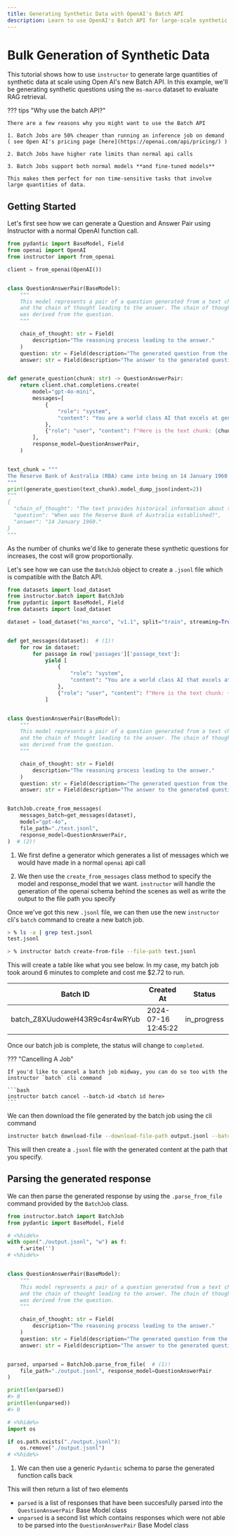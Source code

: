 ```yaml
---
title: Generating Synthetic Data with OpenAI's Batch API
description: Learn to use OpenAI's Batch API for large-scale synthetic data generation, focusing on question-answer pairs from the ms-marco dataset.
---
```


# Bulk Generation of Synthetic Data

This tutorial shows how to use `instructor` to generate large quantities of synthetic data at scale using Open AI's new Batch API. In this example, we'll be generating synthetic questions using the `ms-marco` dataset to evaluate RAG retrieval.

??? tips "Why use the batch API?"

    There are a few reasons why you might want to use the Batch API

    1. Batch Jobs are 50% cheaper than running an inference job on demand ( see Open AI's pricing page [here](https://openai.com/api/pricing/) )

    2. Batch Jobs have higher rate limits than normal api calls

    3. Batch Jobs support both normal models **and fine-tuned models**

    This makes them perfect for non time-sensitive tasks that involve large quantities of data.

## Getting Started

Let's first see how we can generate a Question and Answer Pair using Instructor with a normal OpenAI function call.

```python
from pydantic import BaseModel, Field
from openai import OpenAI
from instructor import from_openai

client = from_openai(OpenAI())


class QuestionAnswerPair(BaseModel):
    """
    This model represents a pair of a question generated from a text chunk, its corresponding answer,
    and the chain of thought leading to the answer. The chain of thought provides insight into how the answer
    was derived from the question.
    """

    chain_of_thought: str = Field(
        description="The reasoning process leading to the answer."
    )
    question: str = Field(description="The generated question from the text chunk.")
    answer: str = Field(description="The answer to the generated question.")


def generate_question(chunk: str) -> QuestionAnswerPair:
    return client.chat.completions.create(
        model="gpt-4o-mini",
        messages=[
            {
                "role": "system",
                "content": "You are a world class AI that excels at generating hypothethical search queries. You're about to be given a text snippet and asked to generate a search query which is specific to the specific text chunk that you'll be given. Make sure to use information from the text chunk.",
            },
            {"role": "user", "content": f"Here is the text chunk: {chunk}"},
        ],
        response_model=QuestionAnswerPair,
    )


text_chunk = """
The Reserve Bank of Australia (RBA) came into being on 14 January 1960 as Australia 's central bank and banknote issuing authority, when the Reserve Bank Act 1959 removed the central banking functions from the Commonwealth Bank. The assets of the bank include the gold and foreign exchange reserves of Australia, which is estimated to have a net worth of A$101 billion. Nearly 94% of the RBA's employees work at its headquarters in Sydney, New South Wales and at the Business Resumption Site.
"""
print(generate_question(text_chunk).model_dump_json(indent=2))
"""
{
  "chain_of_thought": "The text provides historical information about the Reserve Bank of Australia, including its establishment date and the key functions it took over from the Commonwealth Bank. It also details its assets and employee distribution. A question that captures this information was formulated.",
  "question": "When was the Reserve Bank of Australia established?",
  "answer": "14 January 1960."
}
"""
```

As the number of chunks we'd like to generate these synthetic questions for increases, the cost will grow proportionally.

Let's see how we can use the `BatchJob` object to create a `.jsonl` file which is compatible with the Batch API.

```python hl_lines="9-18 35-40"
from datasets import load_dataset
from instructor.batch import BatchJob
from pydantic import BaseModel, Field
from datasets import load_dataset

dataset = load_dataset("ms_marco", "v1.1", split="train", streaming=True).take(200)


def get_messages(dataset):  # (1)!
    for row in dataset:
        for passage in row['passages']['passage_text']:
            yield [
                {
                    "role": "system",
                    "content": "You are a world class AI that excels at generating hypothethical search queries. You're about to be given a text snippet and asked to generate a search query which is specific to the specific text chunk that you'll be given. Make sure to use information from the text chunk.",
                },
                {"role": "user", "content": f"Here is the text chunk: {passage}"},
            ]


class QuestionAnswerPair(BaseModel):
    """
    This model represents a pair of a question generated from a text chunk, its corresponding answer,
    and the chain of thought leading to the answer. The chain of thought provides insight into how the answer
    was derived from the question.
    """

    chain_of_thought: str = Field(
        description="The reasoning process leading to the answer."
    )
    question: str = Field(description="The generated question from the text chunk.")
    answer: str = Field(description="The answer to the generated question.")


BatchJob.create_from_messages(
    messages_batch=get_messages(dataset),
    model="gpt-4o",
    file_path="./test.jsonl",
    response_model=QuestionAnswerPair,
)  # (2)!
```

1.  We first define a generator which generates a list of messages which we would have made in a normal `openai` api call

2.  We then use the `create_from_messages` class method to specify the model and response_model that we want. `instructor` will handle the generation of the openai schema behind the scenes as well as write the output to the file path you specify

Once we've got this new `.jsonl` file, we can then use the new `instructor` cli's `batch` command to create a new batch job.

```bash
> % ls -a | grep test.jsonl
test.jsonl

> % instructor batch create-from-file --file-path test.jsonl
```

This will create a table like what you see below. In my case, my batch job took around 6 minutes to complete and cost me $2.72 to run.

| Batch ID                       | Created At          | Status      | Failed | Completed | Total |
| ------------------------------ | ------------------- | ----------- | ------ | --------- | ----- |
| batch_Z8XUudoweH43R9c4sr4wRYub | 2024-07-16 12:45:22 | in_progress | 0      | 483       | 1627  |

Once our batch job is complete, the status will change to `completed`.

??? "Cancelling A Job"

    If you'd like to cancel a batch job midway, you can do so too with the instructor `batch` cli command

    ```bash
    instructor batch cancel --batch-id <batch id here>
    ```

We can then download the file generated by the batch job using the cli command

```bash
instructor batch download-file --download-file-path output.jsonl --batch-id batch_Z8XUudoweH43R9c4sr4wRYub
```

This will then create a `.jsonl` file with the generated content at the path that you specify.

## Parsing the generated response

We can then parse the generated response by using the `.parse_from_file` command provided by the `BatchJob` class.

```python hl_lines="19-21"
from instructor.batch import BatchJob
from pydantic import BaseModel, Field

# <%hide%>
with open("./output.jsonl", "w") as f:
    f.write('')
# <%hide%>


class QuestionAnswerPair(BaseModel):
    """
    This model represents a pair of a question generated from a text chunk, its corresponding answer,
    and the chain of thought leading to the answer. The chain of thought provides insight into how the answer
    was derived from the question.
    """

    chain_of_thought: str = Field(
        description="The reasoning process leading to the answer."
    )
    question: str = Field(description="The generated question from the text chunk.")
    answer: str = Field(description="The answer to the generated question.")


parsed, unparsed = BatchJob.parse_from_file(  # (1)!
    file_path="./output.jsonl", response_model=QuestionAnswerPair
)

print(len(parsed))
#> 0
print(len(unparsed))
#> 0

# <%hide%>
import os

if os.path.exists("./output.jsonl"):
    os.remove("./output.jsonl")
# <%hide%>
```

1.  We can then use a generic `Pydantic` schema to parse the generated function calls back

This will then return a list of two elements

- `parsed` is a list of responses that have been succesfully parsed into the `QuestionAnswerPair` Base Model class
- `unparsed` is a second list which contains responses which were not able to be parsed into the `QuestionAnswerPair` Base Model class

